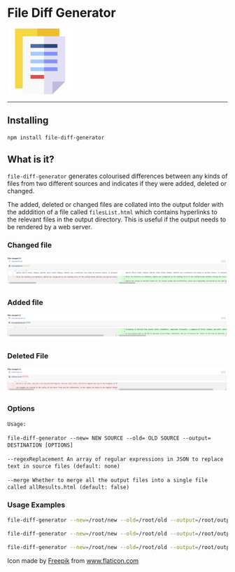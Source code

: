 File Diff Generator
==================
![Icon](icon.png)

---

## Installing

```bash
npm install file-diff-generator
```

## What is it?

`file-diff-generator` generates colourised differences between any kinds of files from two different sources and indicates if they were added, deleted or changed.

The added, deleted or changed files are collated into the output folder with the adddition of a file called `filesList.html` which contains hyperlinks to the relevant files in the output directory. This is useful if the output needs to be rendered by a web server. 

### Changed file
![Changed](changed.png)

### Added file
![Added](added.png)

### Deleted File
![Deleted](deleted.png)

### Options
```
Usage:

file-diff-generator --new= NEW SOURCE --old= OLD SOURCE --output= DESTINATION [OPTIONS]

--regexReplacement An array of regular expressions in JSON to replace text in source files (default: none)

--merge Whether to merge all the output files into a single file called allResults.html (default: false)
```

### Usage Examples

```bash
file-diff-generator --new=/root/new --old=/root/old --output=/root/output
```

```bash
file-diff-generator --new=/root/new --old=/root/old --output=/root/output merge=true
```

```bash
file-diff-generator --new=/root/new --old=/root/old --output=/root/output --regexReplacement='[{ regex: /build.1278/, replacement: \"\" }]'
```

<div>Icon made by <a href="http://www.freepik.com" title="Freepik">Freepik</a> from <a href="https://www.flaticon.com/" title="Flaticon">www.flaticon.com</a></div>
